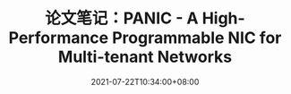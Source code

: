 ---
title: 论文笔记：PANIC - A High-Performance Programmable NIC for Multi-tenant Networks
summary: 此处简单记录阅读的论文

authors:

date: "2021-07-22T10:34:00+08:00"
publishDate: "2021-07-22T10:34:00+08:00"
lastmod: ""

# View.
#   1 = List
#   2 = Compact
#   3 = Card
view: 2

comments: true
profile: true
share: false

gitment: true
slug: panic-cn

featured: false
headless: false
draft: false
private: false

tags:
- 论文笔记

# Optional header image (relative to `static/img/` folder).
header:
  caption: ""
  image: ""
---
